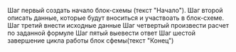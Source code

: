  Шаг первый создать начало блок-схемы (текст "Начало"). 
 Шаг второй описать данные, которые будут вноситься и участвоать в блок-схеме.
 Шаг третий внести исходные данные
 Шаг четвертый произвести расчет по заданной формуле
 Шаг пятый выевести ответ
 Шаг шестой завершение цикла работы блок сфемы(текст "Конец")
